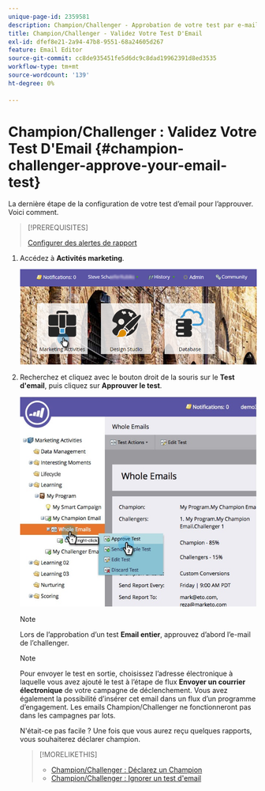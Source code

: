 ```yaml
---
unique-page-id: 2359581
description: Champion/Challenger - Approbation de votre test par e-mail - Documents Marketo - Documentation du produit
title: Champion/Challenger - Validez Votre Test D'Email
exl-id: dfef8e21-2a94-47b8-9551-68a24605d267
feature: Email Editor
source-git-commit: cc8de935451fe5d6dc9c8dad19962391d8ed3535
workflow-type: tm+mt
source-wordcount: '139'
ht-degree: 0%

---
```


# Champion/Challenger : Validez Votre Test D&#39;Email {#champion-challenger-approve-your-email-test}

La dernière étape de la configuration de votre test d’email pour l’approuver. Voici comment.

>[!PREREQUISITES]
>
>[ Configurer des alertes de rapport ](/help/marketo/product-docs/email-marketing/general/functions-in-the-editor/email-tests-champion-challenger/analytics.md#configure-report-alerts)

1. Accédez à **Activités marketing**.

   ![](assets/login-marketing-activities-1.png)

1. Recherchez et cliquez avec le bouton droit de la souris sur le **Test d&#39;email**, puis cliquez sur **Approuver le test**.

   ![](assets/champion3.jpg)

   >[!NOTE]
   >
   >Lors de l’approbation d’un test **Email entier**, approuvez d’abord l’e-mail de l’challenger.

   >[!NOTE]
   >
   >Pour envoyer le test en sortie, choisissez l’adresse électronique à laquelle vous avez ajouté le test à l’étape de flux **Envoyer un courrier électronique** de votre campagne de déclenchement. Vous avez également la possibilité d’insérer cet email dans un flux d’un programme d’engagement. Les emails Champion/Challenger ne fonctionneront pas dans les campagnes par lots.

   N&#39;était-ce pas facile ? Une fois que vous aurez reçu quelques rapports, vous souhaiterez déclarer champion.

   >[!MORELIKETHIS]
   >
   >* [Champion/Challenger : Déclarez un Champion](/help/marketo/product-docs/email-marketing/general/functions-in-the-editor/email-tests-champion-challenger/champion-challenger-declare-a-champion.md)
   >* [Champion/Challenger : Ignorer un test d&#39;email](/help/marketo/product-docs/email-marketing/general/functions-in-the-editor/email-tests-champion-challenger/champion-challenger-discard-an-email-test.md)
